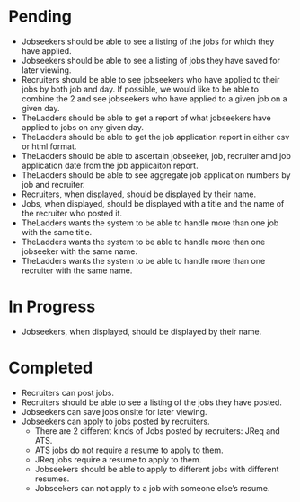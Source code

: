 # Pending

+ Jobseekers should be able to see a listing of the jobs for which they have applied.
+ Jobseekers should be able to see a listing of jobs they have saved for later viewing.
+ Recruiters should be able to see jobseekers who have applied to their jobs by both job and day. If possible, we would like to be able to combine the 2 and see jobseekers who have applied to a given job on a given day.
+ TheLadders should be able to get a report of what jobseekers have applied to jobs on any given day.
+ TheLadders should be able to get the job application report in either csv or html format.
+ TheLadders should be able to ascertain jobseeker, job, recruiter amd job application date from the job applicaiton report.
+ TheLadders should be able to see aggregate job application numbers by job and recruiter.
+ Recruiters, when displayed, should be displayed by their name.
+ Jobs, when displayed, should be displayed with a title and the name of the recruiter who posted it.
+ TheLadders wants the system to be able to handle more than one job with the same title.
+ TheLadders wants the system to be able to handle more than one jobseeker with the same name.
+ TheLadders wants the system to be able to handle more than one recruiter with the same name.

# In Progress

+ Jobseekers, when displayed, should be displayed by their name.

# Completed

+ Recruiters can post jobs.
+ Recruiters should be able to see a listing of the jobs they have posted.
+ Jobseekers can save jobs onsite for later viewing.
+ Jobseekers can apply to jobs posted by recruiters.
    + There are 2 different kinds of Jobs posted by recruiters: JReq and ATS.
    + ATS jobs do not require a resume to apply to them.
    + JReq jobs require a resume to apply to them.
    + Jobseekers should be able to apply to different jobs with different resumes.
    + Jobseekers can not apply to a job with someone else’s resume.
